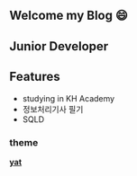 ## Welcome my Blog :smile:

## Junior Developer

## Features
* studying in KH Academy
* 정보처리기사 필기
* SQLD


### theme
**[yat](https://github.com/jeffreytse/jekyll-theme-yat)**